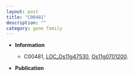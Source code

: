 ```yaml
---
layout: post
title: "C00481"
description: ""
category: gene family
---
```


* **Information**  
    + C00481, [LOC_Os11g47530](http://rice.uga.edu/cgi-bin/ORF_infopage.cgi?orf=LOC_Os11g47530), [Os11g0701200](http://rapdb.dna.affrc.go.jp/viewer/gbrowse_details/irgsp1?name=Os11g0701200).

* **Publication**  


